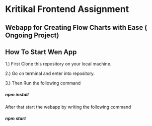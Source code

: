 # Kritikal Frontend Assignment
## Webapp for Creating Flow Charts with Ease ( Ongoing Project)

## How To Start Wen App
1.) First Clone this repository on your local machine.

2.) Go on terminal and enter into repository.

3.) Then Run the following command
##### npm install
After that start the webapp by writing the following command
##### npm start
